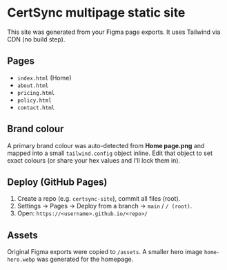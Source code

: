 # CertSync multipage static site

This site was generated from your Figma page exports. It uses Tailwind via CDN (no build step).

## Pages
- `index.html` (Home)
- `about.html`
- `pricing.html`
- `policy.html`
- `contact.html`

## Brand colour
A primary brand colour was auto-detected from **Home page.png** and mapped into a small `tailwind.config` object inline. Edit that object to set exact colours (or share your hex values and I'll lock them in).

## Deploy (GitHub Pages)
1. Create a repo (e.g. `certsync-site`), commit all files (root).
2. Settings → Pages → Deploy from a branch → `main` / `/ (root)`.
3. Open: `https://<username>.github.io/<repo>/`

## Assets
Original Figma exports were copied to `/assets`. A smaller hero image `home-hero.webp` was generated for the homepage.

